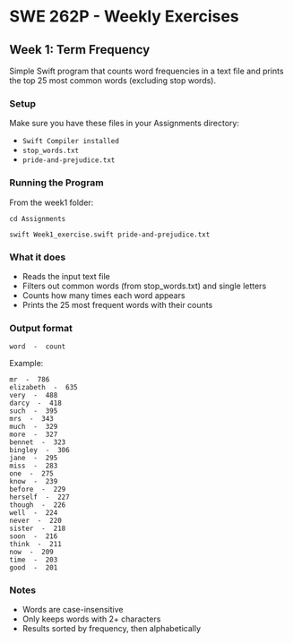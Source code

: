 # SWE 262P - Weekly Exercises

## Week 1: Term Frequency

Simple Swift program that counts word frequencies in a text file and prints the top 25 most common words (excluding stop words).

### Setup

Make sure you have these files in your Assignments directory:
- `Swift Compiler installed`
- `stop_words.txt`
- `pride-and-prejudice.txt`

### Running the Program

From the week1 folder:

```
cd Assignments
```

```
swift Week1_exercise.swift pride-and-prejudice.txt
```

### What it does

- Reads the input text file
- Filters out common words (from stop_words.txt) and single letters
- Counts how many times each word appears
- Prints the 25 most frequent words with their counts

### Output format

```
word  -  count
```

Example:
```
mr  -  786
elizabeth  -  635
very  -  488
darcy  -  418
such  -  395
mrs  -  343
much  -  329
more  -  327
bennet  -  323
bingley  -  306
jane  -  295
miss  -  283
one  -  275
know  -  239
before  -  229
herself  -  227
though  -  226
well  -  224
never  -  220
sister  -  218
soon  -  216
think  -  211
now  -  209
time  -  203
good  -  201
```

### Notes

- Words are case-insensitive
- Only keeps words with 2+ characters
- Results sorted by frequency, then alphabetically
